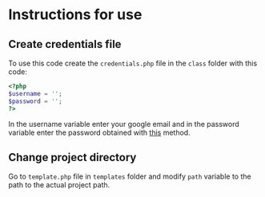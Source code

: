 # Instructions for use

## Create credentials file

To use this code create the `credentials.php` file in the `class` folder with this code:

```PHP
<?php
$username = '';
$password = '';
?>
```

In the username variable enter your google email and in the password variable enter the password obtained with [this](https://support.google.com/accounts/answer/185833 "Sign in with App Passwords") method.

## Change project directory

Go to `template.php` file in `templates` folder and modify `path` variable to the path to the actual project path.
